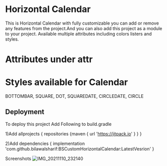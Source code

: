 
# Horizontal Calendar

This is Horizontal Calendar with fully customizable you can add or remove any features from the project.And you can also add this project as a module to your project.
Available multiple attributes including colors listers and styles.

# Attributes under attr
<attr name="identifier" format="string" />
        <attr name="calendarType" format="string" />
        <attr name="selectedDateColor" format="string"/>
        <attr name="borderCurrentDate" format="boolean"/>
        <attr name="enableDot" format="boolean"/>
        <attr name="bgcornerRadius" format="integer"/>
        <attr name="setStroke" format="integer"/>
        <attr name="rescheduledate" format="string" />
        <attr name="hightLightCurrentDate" format="boolean" />
        <attr name="startYear" format="integer" />
        <attr name="endYear" format="integer" />
        <attr name="monthYearTextColor" format="color" />
        <attr name="monthYearBackgroundColor" format="color" />
        <attr name="todayTextColor" format="color" />
        <attr name="expandedCalendarBackgroundColor" format="color" />
        <attr name="expandedCalendarTextColor" format="color" />
        <attr name="expandedCalendarSelectedColor" format="color" />
        <attr name="calendarBackground" format="color" />
        <attr name="calendarTextColor" format="color" />
        <attr name="calendarSelectedColor" format="color" />
        <attr name="eventDotColor" format="color" />
        
# Styles available for Calendar
 BOTTOMBAR, SQUARE, DOT, SQUAREDATE, CIRCLEDATE, CIRCLE

## Deployment

To deploy this project Add Following to build.gradle

  1)Add allprojects { repositories {maven { url 'https://jitpack.io' } } }
 
  2)Add  dependencies { implementation 'com.github.bilawalsharif:BSCustomHorizontalCalendar:LatestVesrion' }

Screenshots
![IMG_20211110_232140](https://user-images.githubusercontent.com/26865741/141945996-5dcfbc94-bd2e-478a-83d0-f3e0e086fb28.jpg)

